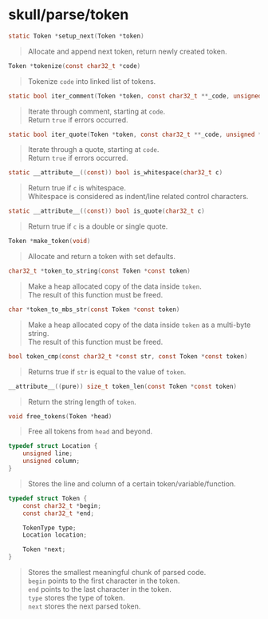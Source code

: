 # skull/parse/token

```c
static Token *setup_next(Token *token)
```

> Allocate and append next token, return newly created token.

```c
Token *tokenize(const char32_t *code)
```

> Tokenize `code` into linked list of tokens.

```c
static bool iter_comment(Token *token, const char32_t **_code, unsigned *line_num, unsigned *column)
```

> Iterate through comment, starting at `code`.
> \
> Return `true` if errors occurred.

```c
static bool iter_quote(Token *token, const char32_t **_code, unsigned *line_num, unsigned *column)
```

> Iterate through a quote, starting at `code`.
> \
> Return `true` if errors occurred.

```c
static __attribute__((const)) bool is_whitespace(char32_t c)
```

> Return true if `c` is whitespace.
> \
> Whitespace is considered as indent/line related control characters.

```c
static __attribute__((const)) bool is_quote(char32_t c)
```

> Return true if `c` is a double or single quote.

```c
Token *make_token(void)
```

> Allocate and return a token with set defaults.

```c
char32_t *token_to_string(const Token *const token)
```

> Make a heap allocated copy of the data inside `token`.
> \
> The result of this function must be freed.

```c
char *token_to_mbs_str(const Token *const token)
```

> Make a heap allocated copy of the data inside `token` as a multi-byte string.
> \
> The result of this function must be freed.

```c
bool token_cmp(const char32_t *const str, const Token *const token)
```

> Returns true if `str` is equal to the value of `token`.

```c
__attribute__((pure)) size_t token_len(const Token *const token)
```

> Return the string length of `token`.

```c
void free_tokens(Token *head)
```

> Free all tokens from `head` and beyond.

```c
typedef struct Location {
	unsigned line;
	unsigned column;
}
```

> Stores the line and column of a certain token/variable/function.

```c
typedef struct Token {
	const char32_t *begin;
	const char32_t *end;

	TokenType type;
	Location location;

	Token *next;
}
```

> Stores the smallest meaningful chunk of parsed code.
> \
> `begin` points to the first character in the token.
> \
> `end` points to the last character in the token.
> \
> `type` stores the type of token.
> \
> `next` stores the next parsed token.

